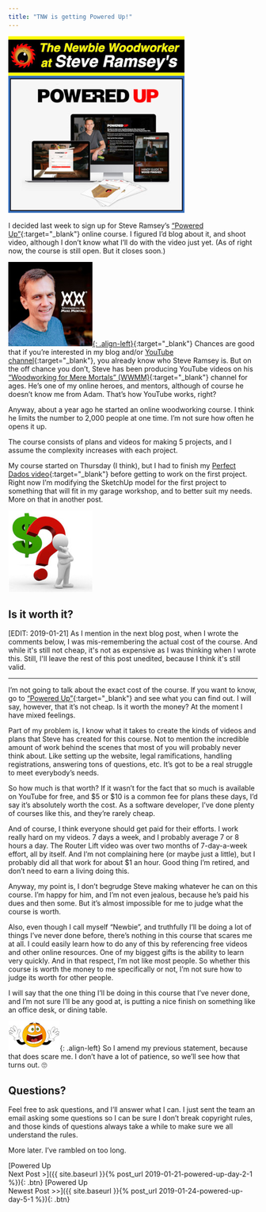```yaml
---
title: "TNW is getting Powered Up!"
---
```

![](/assets/images-posts/TNW-at-WWMM-Powered-Up.jpg)

I decided last week to sign up for Steve Ramsey’s [“Powered Up”](https://theweekendwoodworker.com/powered-up){:target="_blank"} online course. I figured I’d blog about it, and shoot video, although I don’t know what I’ll do with the video just yet. (As of right now, the course is still open. But it closes soon.)

[![](/assets/images-posts/Steve-Ramsey.jpg){: .align-left}](https://www.youtube.com/channel/UCBB7sYb14uBtk8UqSQYc9-w){:target="_blank"}
Chances are good that if you’re interested in my blog and/or [YouTube channel](https://youtube.com/c/thenewbiewoodworker){:target="_blank"}, you already know who Steve Ramsey is. But on the off chance you don’t, Steve has been producing YouTube videos on his [“Woodworking for Mere Mortals” (WWMM)](https://www.youtube.com/channel/UCBB7sYb14uBtk8UqSQYc9-w){:target="_blank"} channel for ages.  He’s one of my online heroes, and mentors, although of course he doesn’t know me from Adam. That’s how YouTube works, right?

Anyway, about a year ago he started an online woodworking course. I think he limits the number to 2,000 people at one time. I’m not sure how often he opens it up.

The course consists of plans and videos for making 5 projects, and I assume the complexity increases with each project.

My course started on Thursday (I think), but I had to finish my [Perfect Dados video](https://youtu.be/geHBzciuv_A){:target="_blank"} before getting to work on the first project. Right now I’m modifying the SketchUp model for the first project to something that will fit in my garage workshop, and to better suit my needs. More on that in another post.

![](/assets/images-posts/worth-the-cost.jpg)
## Is it worth it?

[EDIT: 2019-01-21] As I mention in the next blog post, when I wrote the comments below, I was mis-remembering the actual cost of the course. And while it's still not cheap, it's not as expensive as I was thinking when I wrote this. Still, I'll leave the rest of this post unedited, because I think it's still valid.

---

I’m not going to talk about the exact cost of the course. If you want to know, go to [“Powered Up”](https://theweekendwoodworker.com/powered-up){:target="_blank"} and see what you can find out. I will say, however, that it’s not cheap. Is it worth the money? At the moment I have mixed feelings.

Part of my problem is, I know what it takes to create the kinds of videos and plans that Steve has created for this course. Not to mention the incredible amount of work behind the scenes that most of you will probably never think about. Like setting up the website, legal ramifications, handling registrations, answering tons of questions, etc. It’s got to be a real struggle to meet everybody’s needs.

So how much is that worth? If it wasn’t for the fact that so much is available on YouTube for free, and $5 or $10 is a common fee for plans these days, I’d say it’s absolutely worth the cost. As a software developer, I’ve done plenty of courses like this, and they’re rarely cheap.

And of course, I think everyone should get paid for their efforts. I work really hard on my videos. 7 days a week, and I probably average 7 or 8 hours a day. The Router Lift video was over two months of 7-day-a-week effort, all by itself. And I’m not complaining here (or maybe just a little), but I probably did all that work for about $1 an hour. Good thing I’m retired, and don’t need to earn a living doing this.

Anyway, my point is, I don’t begrudge Steve making whatever he can on this course. I’m happy for him, and I’m not even jealous, because he’s paid his dues and then some. But it’s almost impossible for me to judge what the course is worth.

Also, even though I call myself “Newbie”, and truthfully I’ll be doing a lot of things I’ve never done before, there’s nothing in this course that scares me at all. I could easily learn how to do any of this by referencing free videos and other online resources. One of my biggest gifts is the ability to learn very quickly. And in that respect, I’m not like most people. So whether this course is worth the money to me specifically or not, I’m not sure how to judge its worth for other people.

I will say that the one thing I’ll be doing in this course that I’ve never done, and I’m not sure I’ll be any good at, is putting a nice finish on something like an office desk, or dining table.

![](/assets/images-posts/smiley-scared.jpg){: .align-left}
So I amend my previous statement, because that does scare me. I don’t have a lot of patience, so we’ll see how that turns out. 🙄

## Questions?

Feel free to ask questions, and I’ll answer what I can. I just sent the team an email asking some questions so I can be sure I don’t break copyright rules, and those kinds of questions always take a while to make sure we all understand the rules.

More later. I’ve rambled on too long.

[Powered Up<br/>Next Post >]({{ site.baseurl }}{% post_url 2019-01-21-powered-up-day-2-1 %}){: .btn}
[Powered Up<br/>Newest Post >>]({{ site.baseurl }}{% post_url 2019-01-24-powered-up-day-5-1 %}){: .btn}
